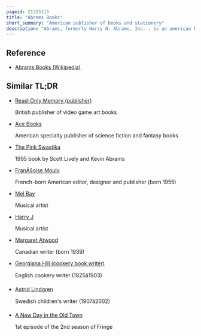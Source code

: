 ```yaml
---
pageid: 21325115
title: "Abrams Books"
short_summary: "American publisher of books and stationery"
description: "Abrams, formerly Harry N. Abrams, Inc. , is an american Publisher of Art and illustrated Books, Children's Books, and Stationery."
---
```


## Reference

- [Abrams Books (Wikipedia)](https://en.wikipedia.org/?curid=21325115)

## Similar TL;DR

- [Read-Only Memory (publisher)](/tldr/en/read-only-memory-publisher)

  British publisher of video game art books

- [Ace Books](/tldr/en/ace-books)

  American specialty publisher of science fiction and fantasy books

- [The Pink Swastika](/tldr/en/the-pink-swastika)

  1995 book by Scott Lively and Kevin Abrams

- [FranÃ§oise Mouly](/tldr/en/francoise-mouly)

  French-born American editor, designer and publisher (born 1955)

- [Mel Bay](/tldr/en/mel-bay)

  Musical artist

- [Harry J](/tldr/en/harry-j)

  Musical artist

- [Margaret Atwood](/tldr/en/margaret-atwood)

  Canadian writer (born 1939)

- [Georgiana Hill (cookery book writer)](/tldr/en/georgiana-hill-cookery-book-writer)

  English cookery writer (1825â1903)

- [Astrid Lindgren](/tldr/en/astrid-lindgren)

  Swedish children's writer (1907â2002)

- [A New Day in the Old Town](/tldr/en/a-new-day-in-the-old-town)

  1st episode of the 2nd season of Fringe
